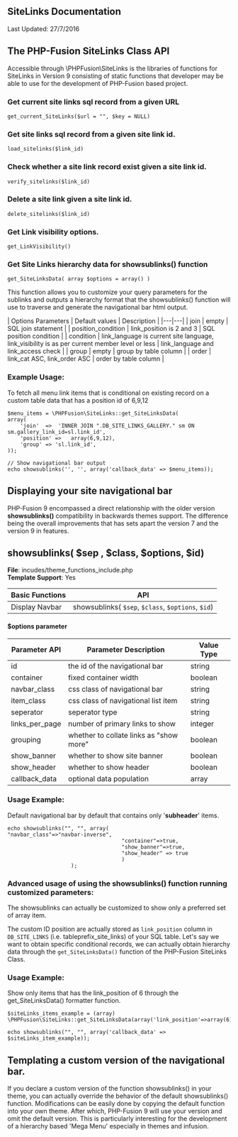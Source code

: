 ## SiteLinks Documentation
Last Updated: 27/7/2016

## The PHP-Fusion SiteLinks Class API
Accessible through \PHPFusion\SiteLinks is the libraries of functions for SiteLinks in Version 9 consisting of static functions
that developer may be able to use for the development of PHP-Fusion based project. 

### Get current site links sql record from a given URL
````get_current_SiteLinks($url = "", $key = NULL)````

### Get site links sql record from a given site link id.
````load_sitelinks($link_id)````

### Check whether a site link record exist given a site link id.
```` verify_sitelinks($link_id) ````

### Delete a site link given a site link id.
```` delete_sitelinks($link_id) ````

### Get Link visibility options.
```` get_LinkVisibility() ````

### Get Site Links hierarchy data for showsublinks() function
```` get_SiteLinksData( array $options = array() ) ````

This function allows you to customize your query parameters for the sublinks and outputs a hierarchy format that the showsublinks() function
will use to traverse and generate the navigational bar html output.

| Options Parameters |  Default values | Description |
|---|---|
|   join             |  empty          | SQL join statement |
|   position_condition | link_position is 2 and 3 | SQL position condition |
|   condition       |  link_language is current site language, 
                        link_visibility is as per current member level or less | link_language and link_access check |
|   group           | empty     | group by table column |
|   order           | link_cat ASC, link_order ASC |    order by table column |

### Example Usage:
To fetch all menu link items that is conditional on existing record on a custom table data that has a position id of 6,9,12
````
$menu_items = \PHPFusion\SiteLinks::get_SiteLinksData(
array(
    'join'  =>  'INNER JOIN ".DB_SITE_LINKS_GALLERY." sm ON sm.gallery_link_id=sl.link_id',
    'position' =>   array(6,9,12),
    'group' => 'sl.link_id',
));

// Show navigational bar output
echo showsublinks('', '', array('callback_data' => $menu_items));
````

## Displaying your site navigational bar

PHP-Fusion 9 encompassed a direct relationship with the older version **showsublinks()** compatibility in backwards themes support. The difference being the overall improvements that has sets apart the version 7 and the version 9 in features.

## showsublinks( $sep , $class, $options, $id)
**File**: incudes/theme_functions_include.php   
**Template Support**: Yes

| Basic Functions 	| 	API 	|	 
|---|---|
| Display Navbar | showsublinks( ````$sep````, ````$class````, ````$options````, ````$id````) | 

#### $options parameter

| 	Parameter API	| Parameter Description 	| Value Type 	| 
|	---		|	---			|	---	|
| 	id 		| 	the id of the navigational bar		| string |
|	container	| 	fixed container width 				| boolean|
|	navbar_class 	| 	css class of navigational bar 		| string|
| 	item_class	|	css class of navigational list item | string|
| 	seperator	|	seperator type 						| string|
| 	links_per_page	| 	number of  primary links to show 	| integer|
| 	grouping	| 	whether to collate links as "show more"		| boolean|
|	show_banner	| 	whether to show site banner  	| boolean|
|	show_header	|	whether to show header		| boolean|
|	callback_data	|	optional data population	| array|

### Usage Example:

Default navigational bar by default that contains only '**subheader**' items.

````
echo showsublinks("", "", array(
"navbar_class"=>"navbar-inverse", 
									"container"=>true, 
									"show_banner"=>true, 
									"show_header" => true
									)
					);
````

### Advanced usage of using the showsublinks() function running customized parameters:
The showsublinks can actually be customized to show only a preferred set of array item.

The custom ID position are actually stored as ````link_position```` column in ````DB_SITE_LINKS```` (i.e. tableprefix_site_links) of your SQL table.
Let's say we want to obtain specific conditional records, we can actually obtain hierarchy data through the ````get_SiteLinksData()```` function
of the PHP-Fusion SiteLinks Class.

### **Usage Example:**

Show only items that has the link_position of 6 through the get_SiteLinksData() formatter function.
````
$siteLinks_items_example = (array) \PHPFusion\SiteLinks::get_SiteLinksData(array('link_position'=>array(6)));

echo showsublinks("", "", array('callback_data' => $siteLinks_item_example));
````

## Templating a custom version of the navigational bar.

If you declare a custom version of the function showsublinks() in your theme, you can actually override the behavior of the default showsublinks() function.
Modifications can be easily done by copying the default function into your own theme. After which, PHP-Fusion 9 will use your version and omit the default
version. This is particularly interesting for the development of a hierarchy based 'Mega Menu' especially in themes and infusion.
